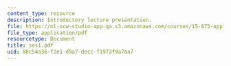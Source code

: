 ```yaml
---
content_type: resource
description: Introductory lecture presentation.
file: https://ol-ocw-studio-app-qa.s3.amazonaws.com/courses/15-875-applications-of-system-dynamics-spring-2004/80c54a36f2e1d9a7deccf1973f9a7aa7_ses1.pdf
file_type: application/pdf
resourcetype: Document
title: ses1.pdf
uid: 80c54a36-f2e1-d9a7-decc-f1973f9a7aa7
---
```

